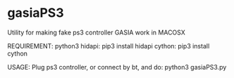 # gasiaPS3
Utility for making fake ps3 controller GASIA work in MACOSX

REQUIREMENT:
    python3
    hidapi: pip3 install hidapi
    cython: pip3 install cython
    
USAGE:
    Plug ps3 controller, or connect by bt, and do:
        python3 gasiaPS3.py

